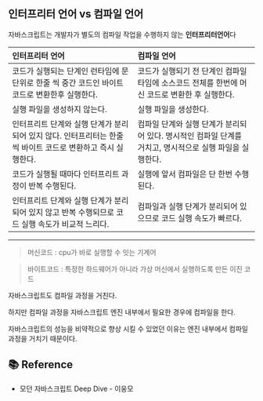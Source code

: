 ## 인터프리터 언어 vs 컴파일 언어

자바스크립트는 개발자가 별도의 컴파일 작업을 수행하지 않는 **인터프리터언어**다

| 인터프리터 언어                                                                                              | 컴파일 언어                                                                                              |
| :----------------------------------------------------------------------------------------------------------- | :------------------------------------------------------------------------------------------------------- |
| 코드가 실행되는 단계인 런타임에 문 단위로 한줄 씩 중간 코드인 바이트코드로 변환한후 실행한다.                | 코드가 실행되기 전 단계인 컴파일 타임에 소스코드 전체를 한번에 머신 코드로 변환한 후 실행한다.           |
| 실행 파일을 생성하지 않는다.                                                                                 | 실행 파일을 생성한다.                                                                                    |
| 인터프리트 단계와 실행 단계가 분리되어 있지 않다. 인터프리터는 한줄 씩 바이트 코드로 변환하고 즉시 실행한다. | 컴파일 단계와 실행 단계가 분리되어 있다. 명시적인 컴파일 단계를 거치고, 명시적으로 실행 파일을 실행한다. |
| 코드가 실행될 때마다 인터프리트 과정이 반복 수행된다.                                                        | 실행에 앞서 컴파일은 단 한번 수행된다.                                                                   |
| 인터프리트 단계와 실행 단계가 분리되어 있지 않고 반복 수행되므로 코드 실행 속도가 비교적 느리다.             | 컴파일과 실행 단계가 분리되어 있으므로 코드 실행 속도가 빠르다.                                          |

---

> 머신코드 : cpu가 바로 실행할 수 잇는 기계어

> 바이트코드 : 특정한 하드웨어가 아니라 가상 머신에서 실행하도록 만든 이진 코드

자바스크립트도 컴파일 과정을 거친다.

하지만 컴파일 과정을 자바스크립트 엔진 내부에서 필요한 경우에 컴파일을 한다.

자바스크립트의 성능을 비약적으로 향상 시킬 수 있었던 이유는 엔진 내부에서 컴파일 과정을 거치기 때문이다.

## 📚 Reference

- 모던 자바스크립트 Deep Dive - 이웅모
